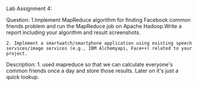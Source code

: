 Lab Assignment 4:

Question: 1.Implement MapReduce algorithm for finding Facebook common friends problem and run the MapReduce job on Apache Hadoop.Write a report including your algorithm and result screenshots.

	2. Implement a smartwatch/smartphone application using existing speech services/image services (e.g., IBM Alchemyapi, Face++) related to your project.

Description: 1. used mapreduce so that we can calculate everyone's common friends once a day and store those results. Later on it's just a quick lookup.

